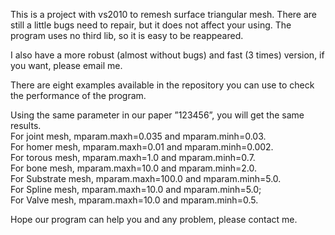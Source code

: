 This is a project with vs2010 to remesh surface triangular mesh. There are still a little bugs need to repair, but it does not affect your using. The program uses no third lib, so it is easy to be reappeared.  

I also have a more robust (almost without bugs) and fast (3 times) version, if you want, please email me.  

There are eight examples available in the repository you can use to check the performance of the program.   

Using the same parameter in our paper ”123456”, you will get the same results.  
For joint mesh, mparam.maxh=0.035 and mparam.minh=0.03.   
For homer mesh, mparam.maxh=0.01 and mparam.minh=0.002.   
For torous mesh, mparam.maxh=1.0 and mparam.minh=0.7.   
For bone mesh, mparam.maxh=10.0 and mparam.minh=2.0.   
For Substrate mesh, mparam.maxh=100.0 and mparam.minh=5.0.   
For Spline mesh, mparam.maxh=10.0 and mparam.minh=5.0;   
For Valve mesh, mparam.maxh=10.0 and mparam.minh=0.5.  

Hope our program can help you and any problem, please contact me.
